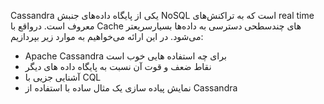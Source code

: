 Cassandra یکی از پایگاه داده‌های جنبش NoSQL است که به تراکنش‌های real time معروف است. درواقع با Cache های چندسطحی دسترسی به داده‌ها بسیارسریعتر می‌شود.
در این ارائه می‌خواهیم به موارد زیر بپردازیم:

- Apache Cassandra برای چه استفاده هایی خوب است
- نقاط ضعف و قوت آن نسبت به پایگاه داده های دیگر
- آشنایی جزیی با CQL
- نمایش پیاده سازی یک مثال  ساده با استفاده از Cassandra
